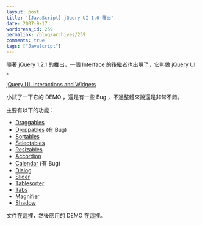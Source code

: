 ```yaml
---
layout: post
title: '[JavaScript] jQuery UI 1.0 釋出'
date: 2007-9-17
wordpress_id: 259
permalink: /blog/archives/259
comments: true
tags: ["JavaScript"]
---
```


隨著 jQuery 1.2.1 的推出，一個 [Interface](http://interface.eyecon.ro/) 的後繼者也出現了，它叫做 [jQuery UI](http://ui.jquery.com/) 。 

[jQuery UI: Interactions and Widgets](http://jquery.com/blog/2007/09/17/jquery-ui-interactions-and-widgets/)

小試了一下它的 DEMO ，還是有一些 Bug ，不過整體來說還是非常不錯。

主要有以下的功能：

* [Draggables](http://docs.jquery.com/UI/Draggables)
* [Droppables](http://docs.jquery.com/UI/Droppables) (有 Bug) 
* [Sortables](http://docs.jquery.com/UI/Sortables)
* [Selectables](http://docs.jquery.com/UI/Selectables)
* [Resizables](http://docs.jquery.com/UI/Resizables)
* [Accordion](http://docs.jquery.com/UI/Accordion)
* [Calendar](http://docs.jquery.com/Plugins/Calendar) (有 Bug) 
* [Dialog](http://docs.jquery.com/UI/Dialog)
* [Slider](http://docs.jquery.com/UI/Slider)
* [Tablesorter](http://docs.jquery.com/Plugins/Tablesorter)
* [Tabs](http://docs.jquery.com/UI/Tabs)
* [Magnifier](http://docs.jquery.com/UI/Magnifier)
* [Shadow](http://docs.jquery.com/UI/Shadow)


文件在[這裡](http://docs.jquery.com/UI)，然後應用的 DEMO 在[這裡](http://dev.jquery.com/view/trunk/plugins/ui/apps/gallery_advanced/)。 
